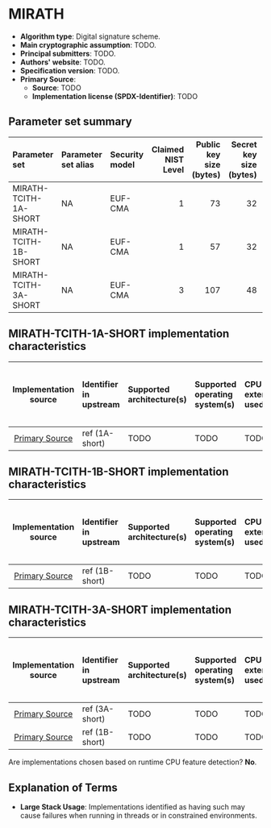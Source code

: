 # MIRATH

- **Algorithm type**: Digital signature scheme.
- **Main cryptographic assumption**: TODO.
- **Principal submitters**: TODO.
- **Authors' website**: TODO.
- **Specification version**: TODO.
- **Primary Source**<a name="primary-source"></a>:
  - **Source**: TODO
  - **Implementation license (SPDX-Identifier)**: TODO

## Parameter set summary

| Parameter set               | Parameter set alias | Security model | Claimed NIST Level | Public key size (bytes) | Secret key size (bytes) | Signature size (bytes) |
|:----------------------------|:--------------------|:---------------|--------------------:|------------------------:|------------------------:|-----------------------:|
| MIRATH-TCITH-1A-SHORT       | NA                  | EUF-CMA        |                   1 |                      73 |                      32 |                  3182 |
| MIRATH-TCITH-1B-SHORT       | NA                  | EUF-CMA        |                   1 |                      57 |                      32 |                  2990 |
| MIRATH-TCITH-3A-SHORT       | NA                  | EUF-CMA        |                   3 |                     107 |                      48 |                  7456 |

## MIRATH-TCITH-1A-SHORT implementation characteristics

|       Implementation source       | Identifier in upstream   | Supported architecture(s)   | Supported operating system(s)   | CPU extension(s) used   | No branching-on-secrets claimed?   | No branching-on-secrets checked by valgrind?   | Large stack usage?   |
|:---------------------------------:|:-------------------------|:----------------------------|:--------------------------------|:------------------------|:-----------------------------------|:-----------------------------------------------|:---------------------|
| [Primary Source](#primary-source) | ref (1A-short)           | TODO                        | TODO                            | TODO                    | TODO                               | TODO                                           | TODO                 |

## MIRATH-TCITH-1B-SHORT implementation characteristics

|       Implementation source       | Identifier in upstream   | Supported architecture(s)   | Supported operating system(s)   | CPU extension(s) used   | No branching-on-secrets claimed?   | No branching-on-secrets checked by valgrind?   | Large stack usage?   |
|:---------------------------------:|:-------------------------|:----------------------------|:--------------------------------|:------------------------|:-----------------------------------|:-----------------------------------------------|:---------------------|
| [Primary Source](#primary-source) | ref (1B-short)           | TODO                        | TODO                            | TODO                    | TODO                               | TODO                                           | TODO                 |

## MIRATH-TCITH-3A-SHORT implementation characteristics

|       Implementation source       | Identifier in upstream   | Supported architecture(s)   | Supported operating system(s)   | CPU extension(s) used   | No branching-on-secrets claimed?   | No branching-on-secrets checked by valgrind?   | Large stack usage?   |
|:---------------------------------:|:-------------------------|:----------------------------|:--------------------------------|:------------------------|:-----------------------------------|:-----------------------------------------------|:---------------------|
| [Primary Source](#primary-source) | ref (3A-short)           | TODO                        | TODO                            | TODO                    | TODO                               | TODO                                           | TODO                 |
| [Primary Source](#primary-source) | ref (1B-short)           | TODO                        | TODO                            | TODO                    | TODO                               | TODO                                           | TODO                 |

Are implementations chosen based on runtime CPU feature detection? **No**.

## Explanation of Terms

- **Large Stack Usage**: Implementations identified as having such may cause failures when running in threads or in constrained environments.
